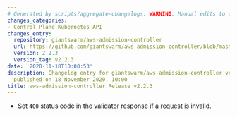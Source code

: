 ```yaml
---
# Generated by scripts/aggregate-changelogs. WARNING: Manual edits to this files will be overwritten.
changes_categories:
- Control Plane Kubernetes API
changes_entry:
  repository: giantswarm/aws-admission-controller
  url: https://github.com/giantswarm/aws-admission-controller/blob/master/CHANGELOG.md#223---2020-11-18
  version: 2.2.3
  version_tag: v2.2.3
date: '2020-11-18T10:00:53'
description: Changelog entry for giantswarm/aws-admission-controller version 2.2.3,
  published on 18 November 2020, 10:00
title: aws-admission-controller Release v2.2.3
---
```


- Set `400` status code in the validator response if a request is invalid.
